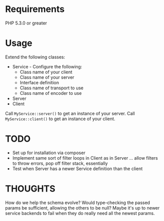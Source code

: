 Requirements
====

PHP 5.3.0 or greater

Usage
====

Extend the following classes:

* Service - Configure the following:
  * Class name of your client
  * Class name of your server
  * Interface definition
  * Class name of transport to use
  * Class name of encoder to use
* Server
* Client

Call `MyService::server()` to get an instance of your server.
Call `MyService::client()` to get an instance of your client.

TODO
====

* Set up for installation via composer
* Implement same sort of filter loops in Client as in Server ... allow filters to throw errors, pop off filter stack, essentially
* Test when Server has a newer Service definition than the client

THOUGHTS
====

How do we help the schema evolve? Would type-checking the passed params be sufficient, allowing the others to be null? Maybe it's up to newer service backends to fail when they do really need all the newest params.
